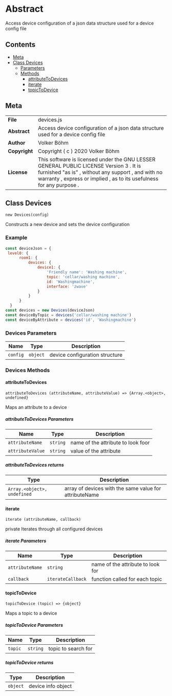 <!-- This file is generated by jsmddoc version 0.1 -->

# Abstract

Access device configuration of a json data structure used for a device config file

## Contents

- [Meta](#Meta)
- [Class Devices](#Class-Devices)
  - [Parameters](#Devices-Parameters)
  - [Methods](#Devices-Methods)
    - [attributeToDevices](#attributeToDevices)
    - [iterate](#iterate)
    - [topicToDevice](#topicToDevice)

## Meta

| | |
| --- | --- |
| **File** | devices.js |
| **Abstract** | Access device configuration of a json data structure used for a device config file |
| **Author** | Volker Böhm |
| **Copyright** | Copyright ( c ) 2020 Volker Böhm |
| **License** | This software is licensed under the GNU LESSER GENERAL PUBLIC LICENSE Version 3 . It is furnished "as is" , without any support , and with no warranty , express or implied , as to its usefulness for any purpose . |

## Class Devices

`new Devices(config)`

Constructs a new device and sets the device configuration

### Example

```javascript
const deviceJson = {
 level0: {
      room1: {
          devices: {
              device1: {
                  'Friendly name': 'Washing machine',
                  topic: 'cellar/washing machine',
                  id: 'Washingmachine',
                  interface: 'zwave'
              }
          }
      }
  }
const devices = new Devices(deviceJson)
const deviceByTopic = devices('cellar/washing machine')
const deviceByAttribute = devices('id', 'Washingmachine')
```

### Devices Parameters

| Name | Type | Description |
| ---------- | ------------ | ----------------- |
| `config` | `object` | device configuration structure | |

### Devices Methods

#### attributeToDevices

`attributeToDevices (attributeName, attributeValue) => {Array.<object>, undefined}`

Maps an attribute to a device

##### attributeToDevices Parameters

| Name | Type | Description |
| ---------- | ------------ | ----------------- |
| `attributeName` | `string` | name of the attribute to look foor | |
| `attributeValue` | `string` | value of the attribute | |

##### attributeToDevices returns

| Type | Description |
| ---- | ----------- |
| `Array.<object>, undefined` | array of devices with the same value for attributeName |

#### iterate

`iterate (attributeName, callback)`

private Iterates through all configured devices

##### iterate Parameters

| Name | Type | Description |
| ---------- | ------------ | ----------------- |
| `attributeName` | `string` | name of the attribute to look for | |
| `callback` | `iterateCallback` | function called for each topic | |

#### topicToDevice

`topicToDevice (topic) => {object}`

Maps a topic to a device

##### topicToDevice Parameters

| Name | Type | Description |
| ---------- | ------------ | ----------------- |
| `topic` | `string` | topic to search for | |

##### topicToDevice returns

| Type | Description |
| ---- | ----------- |
| `object` | device info object |
